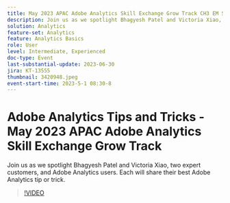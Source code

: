 ```yaml
---
title: May 2023 APAC Adobe Analytics Skill Exchange Grow Track CH3 EM Spotlight - Analytics Tips and Tricks
description: Join us as we spotlight Bhagyesh Patel and Victoria Xiao, two expert customers, and Adobe Analytics users. Each will share their best Adobe Analytics tip or trick.
solution: Analytics
feature-set: Analytics
feature: Analytics Basics
role: User
level: Intermediate, Experienced
doc-type: Event
last-substantial-update: 2023-06-30
jira: KT-13555
thumbnail: 3420948.jpeg
event-start-time: 2023-5-1 08:30-8
---
```


# Adobe Analytics Tips and Tricks - May 2023 APAC Adobe Analytics Skill Exchange Grow Track

Join us as we spotlight Bhagyesh Patel and Victoria Xiao, two expert customers, and Adobe Analytics users. Each will share their best Adobe Analytics tip or trick.

>[!VIDEO](https://video.tv.adobe.com/v/3420948/?learn=on)
